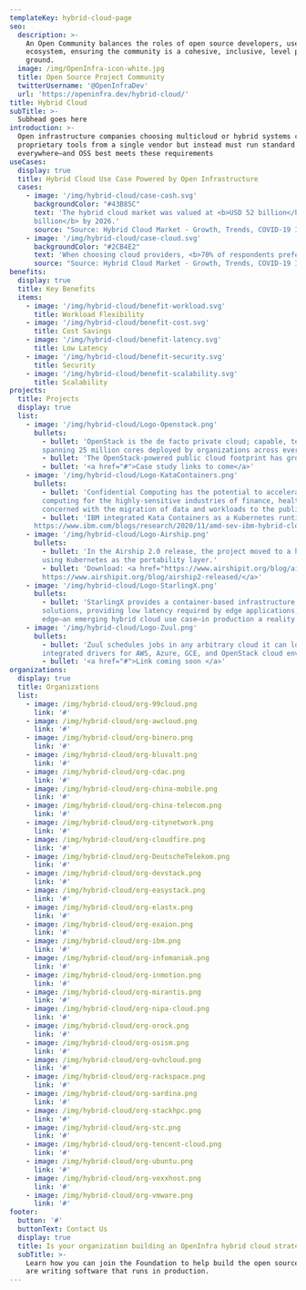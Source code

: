 ```yaml
---
templateKey: hybrid-cloud-page
seo:
  description: >-
    An Open Community balances the roles of open source developers, users and
    ecosystem, ensuring the community is a cohesive, inclusive, level playing
    ground. 
  image: /img/OpenInfra-icon-white.jpg
  title: Open Source Project Community
  twitterUsername: '@OpenInfraDev'
  url: 'https://openinfra.dev/hybrid-cloud/'
title: Hybrid Cloud
subTitle: >-
  Subhead goes here
introduction: >-
  Open infrastructure companies choosing multicloud or hybrid systems cannot rely on 
  proprietary tools from a single vendor but instead must run standard software 
  everywhere—and OSS best meets these requirements
useCases: 
  display: true
  title: Hybrid Cloud Use Case Powered by Open Infrastructure
  cases:
    - image: '/img/hybrid-cloud/case-cash.svg'
      backgroundColor: "#43B85C"
      text: 'The hybrid cloud market was valued at <b>USD 52 billion</b> in 2020 and is expected to reach <b>USD 145 
      billion</b> by 2026.'
      source: "Source: Hybrid Cloud Market - Growth, Trends, COVID-19 Impact, and Forecasts, Mordor Intelligence"
    - image: '/img/hybrid-cloud/case-cloud.svg'
      backgroundColor: "#2CB4E2"
      text: 'When choosing cloud providers, <b>70% of respondents prefer one based on open source</b>.'
      source: "Source: Hybrid Cloud Market - Growth, Trends, COVID-19 Impact, and Forecasts, Mordor Intelligence"
benefits:
  display: true
  title: Key Benefits
  items:
    - image: '/img/hybrid-cloud/benefit-workload.svg'
      title: Workload Flexibility
    - image: '/img/hybrid-cloud/benefit-cost.svg'
      title: Cost Savings
    - image: '/img/hybrid-cloud/benefit-latency.svg'
      title: Low Latency
    - image: '/img/hybrid-cloud/benefit-security.svg'
      title: Security
    - image: '/img/hybrid-cloud/benefit-scalability.svg'
      title: Scalability 
projects:
  title: Projects
  display: true
  list:     
    - image: '/img/hybrid-cloud/Logo-Openstack.png'
      bullets:
        - bullet: 'OpenStack is the de facto private cloud; capable, tested, and proven at massive scale
        spanning 25 million cores deployed by organizations across every industry.'
        - bullet: 'The OpenStack-powered public cloud footprint has grown to 175 global data centers.'
        - bullet: '<a href="#">Case study links to come</a>'
    - image: '/img/hybrid-cloud/Logo-KataContainers.png'
      bullets:
        - bullet: 'Confidential Computing has the potential to accelerate the adoption of hybrid cloud 
        computing for the highly-sensitive industries of finance, healthcare, insurance, or any business
        concerned with the migration of data and workloads to the public cloud.'
        - bullet: 'IBM integrated Kata Containers as a Kubernetes runtime class used for pods where they need stronger guarantees for running arbitrary untrusted workloads.: <a href="https://www.ibm.com/blogs/research/2020/11/amd-sev-ibm-hybrid-cloud/">
      https://www.ibm.com/blogs/research/2020/11/amd-sev-ibm-hybrid-cloud/</a>'
    - image: '/img/hybrid-cloud/Logo-Airship.png'
      bullets: 
        - bullet: 'In the Airship 2.0 release, the project moved to a hybrid and multi-cloud architecture 
        using Kubernetes as the portability layer.'
        - bullet: 'Download: <a href="https://www.airshipit.org/blog/airship2-released/">
        https://www.airshipit.org/blog/airship2-released/</a>'
    - image: '/img/hybrid-cloud/Logo-StarlingX.png'
      bullets:
        - bullet: 'StarlingX provides a container-based infrastructure for edge implementations in scalable 
        solutions, providing low latency required by edge applications, and tools that make distributed 
        edge—an emerging hybrid cloud use case—in production a reality.' 
    - image: '/img/hybrid-cloud/Logo-Zuul.png'
      bullets:
        - bullet: 'Zuul schedules jobs in any arbitrary cloud it can login to, and the community has recently 
        integrated drivers for AWS, Azure, GCE, and OpenStack cloud environments.' 
        - bullet: '<a href="#">Link coming soon </a>'
organizations:
  display: true
  title: Organizations
  list:
    - image: /img/hybrid-cloud/org-99cloud.png
      link: '#'
    - image: /img/hybrid-cloud/org-awcloud.png
      link: '#'
    - image: /img/hybrid-cloud/org-binero.png
      link: '#'
    - image: /img/hybrid-cloud/org-bluvalt.png
      link: '#'
    - image: /img/hybrid-cloud/org-cdac.png
      link: '#'
    - image: /img/hybrid-cloud/org-china-mobile.png
      link: '#'
    - image: /img/hybrid-cloud/org-china-telecom.png
      link: '#'
    - image: /img/hybrid-cloud/org-citynetwork.png
      link: '#'
    - image: /img/hybrid-cloud/org-cloudfire.png
      link: '#'
    - image: /img/hybrid-cloud/org-DeutscheTelekom.png
      link: '#'
    - image: /img/hybrid-cloud/org-devstack.png
      link: '#'
    - image: /img/hybrid-cloud/org-easystack.png
      link: '#'
    - image: /img/hybrid-cloud/org-elastx.png
      link: '#'
    - image: /img/hybrid-cloud/org-exaion.png
      link: '#'
    - image: /img/hybrid-cloud/org-ibm.png
      link: '#'
    - image: /img/hybrid-cloud/org-infomaniak.png
      link: '#'
    - image: /img/hybrid-cloud/org-inmotion.png
      link: '#'
    - image: /img/hybrid-cloud/org-mirantis.png
      link: '#'
    - image: /img/hybrid-cloud/org-nipa-cloud.png
      link: '#'
    - image: /img/hybrid-cloud/org-orock.png
      link: '#'
    - image: /img/hybrid-cloud/org-osism.png
      link: '#'
    - image: /img/hybrid-cloud/org-ovhcloud.png
      link: '#'
    - image: /img/hybrid-cloud/org-rackspace.png
      link: '#'
    - image: /img/hybrid-cloud/org-sardina.png
      link: '#'
    - image: /img/hybrid-cloud/org-stackhpc.png
      link: '#'
    - image: /img/hybrid-cloud/org-stc.png
      link: '#'
    - image: /img/hybrid-cloud/org-tencent-cloud.png
      link: '#'
    - image: /img/hybrid-cloud/org-ubuntu.png
      link: '#'
    - image: /img/hybrid-cloud/org-vexxhost.png
      link: '#'
    - image: /img/hybrid-cloud/org-vmware.png
      link: '#'
footer:
  button: '#'
  buttonText: Contact Us
  display: true
  title: Is your organization building an OpenInfra hybrid cloud strategy?
  subTitle: >-
    Learn how you can join the Foundation to help build the open source communities who 
    are writing software that runs in production.
---
```

